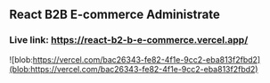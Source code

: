 ## React B2B E-commerce Administrate 
### Live link: https://react-b2-b-e-commerce.vercel.app/
![blob:https://vercel.com/bac26343-fe82-4f1e-9cc2-eba813f2fbd2](blob:https://vercel.com/bac26343-fe82-4f1e-9cc2-eba813f2fbd2)
